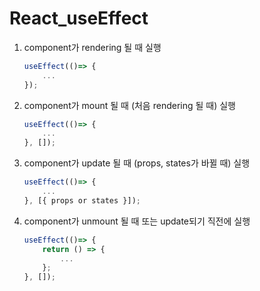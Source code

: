 # React_useEffect

1. component가 rendering 될 때 실행
    ```js
    useEffect(()=> {
        ...
    });
    ```
2. component가 mount 될 때 (처음 rendering 될 때) 실행
    ```js
    useEffect(()=> {
        ...
    }, []);
    ```
3. component가 update 될 때 (props, states가 바뀔 때) 실행
    ```js
    useEffect(()=> {
        ...
    }, [{ props or states }]);
    ```
4. component가 unmount 될 때 또는 update되기 직전에 실행
    ```js
    useEffect(()=> {
        return () => {
            ...
        };
    }, []);
    ```